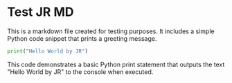 # Test JR MD #

This is a markdown file created for testing purposes. It includes a simple Python code snippet that prints a greeting message.

```python
print("Hello World by JR")
```

This code demonstrates a basic Python print statement that outputs the text "Hello World by JR" to the console when executed.
